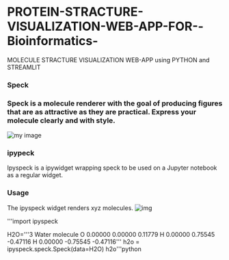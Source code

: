 # PROTEIN-STRACTURE-VISUALIZATION-WEB-APP-FOR--Bioinformatics-
MOLECULE STRACTURE VISUALIZATION WEB-APP using PYTHON and STREAMLIT 


### Speck
### Speck is a molecule renderer with the goal of producing figures that are as attractive as they are practical. Express your molecule clearly and with style.

![my image](https://warehouse-camo.ingress.cmh1.psfhosted.org/0a00837ad40ada1d127b1e7cd7fee5f064b092a4/68747470733a2f2f7261772e67697468756275736572636f6e74656e742e636f6d2f7777777479726f2f737065636b2f67682d70616765732f7374617469632f73637265656e73686f74732f64656d6f2d322e706e67)

### ipypeck

Ipyspeck is a ipywidget wrapping speck to be used on a Jupyter notebook as a regular widget.

### Usage

The ipyspeck widget renders xyz molecules.
![img](https://warehouse-camo.ingress.cmh1.psfhosted.org/0f6c82c45095b3b6f95c24588ca1144cc8b124cf/68747470733a2f2f7261772e67697468756275736572636f6e74656e742e636f6d2f64656e7068692f737065636b2f6d61737465722f7769646765742f697079737065636b2f696d672f68326f2e706e67)

'''import ipyspeck

H2O='''3
Water molecule
O          0.00000        0.00000        0.11779
H          0.00000        0.75545       -0.47116
H          0.00000       -0.75545       -0.47116'''
h2o = ipyspeck.speck.Speck(data=H2O)
h2o'''python 
